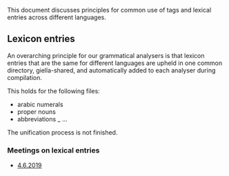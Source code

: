



This document discusses principles for common use of tags and lexical
entries across different languages.


## Lexicon entries


An overarching principle for our grammatical analysers is that lexicon entries
that are the same for different languages are upheld in one common directory,
giella-shared, and automatically added to each analyser during compilation.


This holds for the following files:

- arabic numerals
- proper nouns
- abbreviations
_ ...


The unification process is not finished.

### Meetings on lexical entries
* [4.6.2019](../../admin/linguists/190604_acro_abbr.html)




